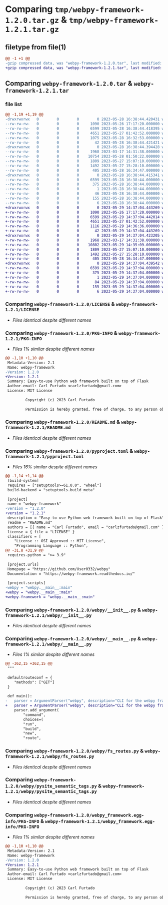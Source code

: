 # Comparing `tmp/webpy-framework-1.2.0.tar.gz` & `tmp/webpy-framework-1.2.1.tar.gz`

## filetype from file(1)

```diff
@@ -1 +1 @@
-gzip compressed data, was "webpy-framework-1.2.0.tar", last modified: Sun May 28 16:38:44 2023, max compression
+gzip compressed data, was "webpy-framework-1.2.1.tar", last modified: Mon May 29 14:37:04 2023, max compression
```

## Comparing `webpy-framework-1.2.0.tar` & `webpy-framework-1.2.1.tar`

### file list

```diff
@@ -1,19 +1,19 @@
-drwxrwxrwx   0        0        0        0 2023-05-28 16:38:44.420431 webpy-framework-1.2.0/
--rw-rw-rw-   0        0        0     1090 2023-05-26 17:17:20.000000 webpy-framework-1.2.0/LICENSE
--rw-rw-rw-   0        0        0     6599 2023-05-28 16:38:44.418395 webpy-framework-1.2.0/PKG-INFO
--rw-rw-rw-   0        0        0     4651 2023-05-27 01:42:52.000000 webpy-framework-1.2.0/README.md
--rw-rw-rw-   0        0        0     1075 2023-05-28 16:32:53.000000 webpy-framework-1.2.0/pyproject.toml
--rw-rw-rw-   0        0        0       42 2023-05-28 16:38:44.421421 webpy-framework-1.2.0/setup.cfg
-drwxrwxrwx   0        0        0        0 2023-05-28 16:38:44.394428 webpy-framework-1.2.0/webpy/
--rw-rw-rw-   0        0        0     1968 2023-03-17 14:31:38.000000 webpy-framework-1.2.0/webpy/__init__.py
--rw-rw-rw-   0        0        0    10754 2023-05-28 01:50:22.000000 webpy-framework-1.2.0/webpy/__main__.py
--rw-rw-rw-   0        0        0     1809 2023-05-27 15:07:10.000000 webpy-framework-1.2.0/webpy/fs_routes.py
--rw-rw-rw-   0        0        0     1492 2023-05-27 15:28:10.000000 webpy-framework-1.2.0/webpy/pysite_semantic_tags.py
--rw-rw-rw-   0        0        0      405 2023-05-28 16:34:47.000000 webpy-framework-1.2.0/webpy/pyx_snippets.py
-drwxrwxrwx   0        0        0        0 2023-05-28 16:38:44.415341 webpy-framework-1.2.0/webpy_framework.egg-info/
--rw-rw-rw-   0        0        0     6599 2023-05-28 16:38:44.000000 webpy-framework-1.2.0/webpy_framework.egg-info/PKG-INFO
--rw-rw-rw-   0        0        0      375 2023-05-28 16:38:44.000000 webpy-framework-1.2.0/webpy_framework.egg-info/SOURCES.txt
--rw-rw-rw-   0        0        0        1 2023-05-28 16:38:44.000000 webpy-framework-1.2.0/webpy_framework.egg-info/dependency_links.txt
--rw-rw-rw-   0        0        0       46 2023-05-28 16:38:44.000000 webpy-framework-1.2.0/webpy_framework.egg-info/entry_points.txt
--rw-rw-rw-   0        0        0      155 2023-05-28 16:38:44.000000 webpy-framework-1.2.0/webpy_framework.egg-info/requires.txt
--rw-rw-rw-   0        0        0        6 2023-05-28 16:38:44.000000 webpy-framework-1.2.0/webpy_framework.egg-info/top_level.txt
+drwxrwxrwx   0        0        0        0 2023-05-29 14:37:04.443269 webpy-framework-1.2.1/
+-rw-rw-rw-   0        0        0     1090 2023-05-26 17:17:20.000000 webpy-framework-1.2.1/LICENSE
+-rw-rw-rw-   0        0        0     6599 2023-05-29 14:37:04.442014 webpy-framework-1.2.1/PKG-INFO
+-rw-rw-rw-   0        0        0     4651 2023-05-27 01:42:52.000000 webpy-framework-1.2.1/README.md
+-rw-rw-rw-   0        0        0     1116 2023-05-29 14:36:36.000000 webpy-framework-1.2.1/pyproject.toml
+-rw-rw-rw-   0        0        0       42 2023-05-29 14:37:04.443269 webpy-framework-1.2.1/setup.cfg
+drwxrwxrwx   0        0        0        0 2023-05-29 14:37:04.423205 webpy-framework-1.2.1/webpy/
+-rw-rw-rw-   0        0        0     1968 2023-03-17 14:31:38.000000 webpy-framework-1.2.1/webpy/__init__.py
+-rw-rw-rw-   0        0        0    10802 2023-05-29 14:35:09.000000 webpy-framework-1.2.1/webpy/__main__.py
+-rw-rw-rw-   0        0        0     1809 2023-05-27 15:07:10.000000 webpy-framework-1.2.1/webpy/fs_routes.py
+-rw-rw-rw-   0        0        0     1492 2023-05-27 15:28:10.000000 webpy-framework-1.2.1/webpy/pysite_semantic_tags.py
+-rw-rw-rw-   0        0        0      405 2023-05-28 16:34:47.000000 webpy-framework-1.2.1/webpy/pyx_snippets.py
+drwxrwxrwx   0        0        0        0 2023-05-29 14:37:04.439542 webpy-framework-1.2.1/webpy_framework.egg-info/
+-rw-rw-rw-   0        0        0     6599 2023-05-29 14:37:04.000000 webpy-framework-1.2.1/webpy_framework.egg-info/PKG-INFO
+-rw-rw-rw-   0        0        0      375 2023-05-29 14:37:04.000000 webpy-framework-1.2.1/webpy_framework.egg-info/SOURCES.txt
+-rw-rw-rw-   0        0        0        1 2023-05-29 14:37:04.000000 webpy-framework-1.2.1/webpy_framework.egg-info/dependency_links.txt
+-rw-rw-rw-   0        0        0       84 2023-05-29 14:37:04.000000 webpy-framework-1.2.1/webpy_framework.egg-info/entry_points.txt
+-rw-rw-rw-   0        0        0      155 2023-05-29 14:37:04.000000 webpy-framework-1.2.1/webpy_framework.egg-info/requires.txt
+-rw-rw-rw-   0        0        0        6 2023-05-29 14:37:04.000000 webpy-framework-1.2.1/webpy_framework.egg-info/top_level.txt
```

### Comparing `webpy-framework-1.2.0/LICENSE` & `webpy-framework-1.2.1/LICENSE`

 * *Files identical despite different names*

### Comparing `webpy-framework-1.2.0/PKG-INFO` & `webpy-framework-1.2.1/PKG-INFO`

 * *Files 1% similar despite different names*

```diff
@@ -1,10 +1,10 @@
 Metadata-Version: 2.1
 Name: webpy-framework
-Version: 1.2.0
+Version: 1.2.1
 Summary: Easy-to-use Python web framework built on top of Flask
 Author-email: Carl Furtado <carlzfurtado@gmail.com>
 License: MIT License
         
         Copyright (c) 2023 Carl Furtado
         
         Permission is hereby granted, free of charge, to any person obtaining a copy
```

### Comparing `webpy-framework-1.2.0/README.md` & `webpy-framework-1.2.1/README.md`

 * *Files identical despite different names*

### Comparing `webpy-framework-1.2.0/pyproject.toml` & `webpy-framework-1.2.1/pyproject.toml`

 * *Files 16% similar despite different names*

```diff
@@ -1,14 +1,14 @@
 [build-system]
 requires = ["setuptools>=61.0.0", "wheel"]
 build-backend = "setuptools.build_meta"
 
 [project]
 name = "webpy-framework"
-version = "1.2.0"
+version = "1.2.1"
 description = "Easy-to-use Python web framework built on top of Flask"
 readme = "README.md"
 authors = [{ name = "Carl Furtado", email = "carlzfurtado@gmail.com" }]
 license = { file = "LICENSE" }
 classifiers = [
 	"License :: OSI Approved :: MIT License",
 	"Programming Language :: Python",
@@ -31,8 +31,9 @@
 requires-python = ">= 3.9"
 
 [project.urls]
 Homepage = "https://github.com/User0332/webpy"
 Documentation = "https://webpy-framework.readthedocs.io/"
 
 [project.scripts]
-webpy = "webpy.__main__:main"
+webpy = "webpy.__main__:main"
+webpy-framework = "webpy.__main__:main"
```

### Comparing `webpy-framework-1.2.0/webpy/__init__.py` & `webpy-framework-1.2.1/webpy/__init__.py`

 * *Files identical despite different names*

### Comparing `webpy-framework-1.2.0/webpy/__main__.py` & `webpy-framework-1.2.1/webpy/__main__.py`

 * *Files 1% similar despite different names*

```diff
@@ -362,15 +362,15 @@
 """
 
 defaultrouteconf = {
 	"methods": ["GET"]
 }
 
 def main():
-	parser = ArgumentParser("webpy", description="CLI for the webpy framework")
+	parser = ArgumentParser("webpy", description="CLI for the webpy framework (docs: https://webpy-framework.readthedocs.io/)")
 	parser.add_argument(
 		"command", 
 		choices=(
 		"run",
 		"build",
 		"new",
 		"route",
```

### Comparing `webpy-framework-1.2.0/webpy/fs_routes.py` & `webpy-framework-1.2.1/webpy/fs_routes.py`

 * *Files identical despite different names*

### Comparing `webpy-framework-1.2.0/webpy/pysite_semantic_tags.py` & `webpy-framework-1.2.1/webpy/pysite_semantic_tags.py`

 * *Files identical despite different names*

### Comparing `webpy-framework-1.2.0/webpy_framework.egg-info/PKG-INFO` & `webpy-framework-1.2.1/webpy_framework.egg-info/PKG-INFO`

 * *Files 1% similar despite different names*

```diff
@@ -1,10 +1,10 @@
 Metadata-Version: 2.1
 Name: webpy-framework
-Version: 1.2.0
+Version: 1.2.1
 Summary: Easy-to-use Python web framework built on top of Flask
 Author-email: Carl Furtado <carlzfurtado@gmail.com>
 License: MIT License
         
         Copyright (c) 2023 Carl Furtado
         
         Permission is hereby granted, free of charge, to any person obtaining a copy
```

